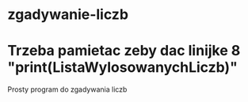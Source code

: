 # zgadywanie-liczb
# Trzeba pamietac zeby dac linijke 8 "print(ListaWylosowanychLiczb)"
Prosty program do zgadywania liczb
